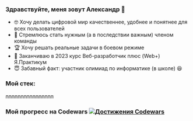 ### Здравствуйте, меня зовут Александр 👋

- :nerd_face: Хочу делать цифровой мир качественнее, удобнее и понятнее для всех пользователей
- :100: Стремлюсь стать нужным (а в последствии важным) членом команды
- :trophy: Хочу решать реальные задачи в боевом режиме
- 🌱 Заканчиваю в 2023 курс Веб-разработчик плюс (Web+) Я.Практикум
- :innocent: Забавный факт: участник олимиад по информатике (в школе)	:laughing:

### Мой стек:
пппппппппппппппп

### Мой прогресс на Codewars [![Достижения Codewars](https://www.codewars.com/users/Zorkiy82/badges/micro?theme=light)](https://www.codewars.com/users/Zorkiy82)

